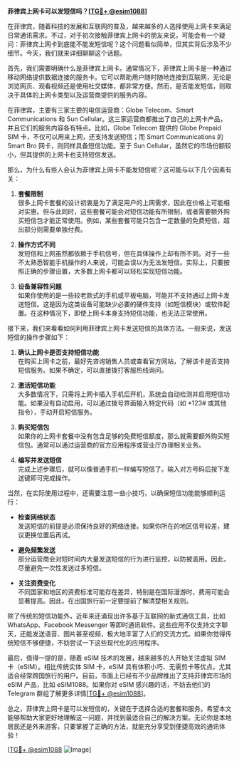 **菲律宾上网卡可以发短信吗？[[TG💪+ @esim1088](https://t.me/s/esim1088)]**

在菲律宾，随着科技的发展和互联网的普及，越来越多的人选择使用上网卡来满足日常通讯需求。不过，对于初次接触菲律宾上网卡的朋友来说，可能会有一个疑问：菲律宾上网卡到底能不能发短信呢？这个问题看似简单，但其实背后涉及不少细节。今天，我们就来详细聊聊这个话题。

首先，我们需要明确什么是菲律宾上网卡。通常情况下，菲律宾上网卡是一种通过移动网络提供数据连接的服务卡。它可以帮助用户随时随地连接到互联网，无论是浏览网页、观看视频还是使用社交媒体，都非常方便。然而，是否能发短信，则取决于具体的上网卡类型以及运营商提供的服务内容。

在菲律宾，主要有三家主要的电信运营商：Globe Telecom、Smart Communications 和 Sun Cellular。这三家运营商都推出了自己的上网卡产品，并且它们的服务内容各有特点。比如，Globe Telecom 提供的 Globe Prepaid SIM 卡，不仅可以用来上网，还支持发送短信；而 Smart Communications 的 Smart Bro 网卡，则同样具备短信功能。至于 Sun Cellular，虽然它的市场份额较小，但其提供的上网卡也支持短信发送。

那么，为什么有些人会认为菲律宾上网卡不能发短信呢？这可能与以下几个因素有关：

1. **套餐限制**  
   很多上网卡套餐的设计初衷是为了满足用户的上网需求，因此在价格上可能相对实惠。但与此同时，这些套餐可能会对短信功能有所限制，或者需要额外购买短信包才能正常使用。例如，某些套餐可能只包含一定数量的免费短信，超出部分则需要单独付费。

2. **操作方式不同**  
   发短信和上网虽然都依赖于手机信号，但在具体操作上却有所不同。对于一些不太熟悉智能手机操作的人来说，可能会误以为无法发短信。实际上，只要按照正确的步骤设置，大多数上网卡都可以轻松实现短信功能。

3. **设备兼容性问题**  
   如果你使用的是一些较老款式的手机或平板电脑，可能并不支持通过上网卡发送短信。这是因为这类设备可能缺少必要的硬件支持（如短信模块）或软件配置。在这种情况下，即使上网卡本身支持短信功能，也无法正常使用。

接下来，我们来看看如何利用菲律宾上网卡发送短信的具体方法。一般来说，发送短信的操作步骤如下：

1. **确认上网卡是否支持短信功能**  
   在购买上网卡之前，最好先咨询销售人员或查看官方网站，了解该卡是否支持短信服务。如果不确定，可以直接拨打客服热线询问。

2. **激活短信功能**  
   大多数情况下，只需将上网卡插入手机后开机，系统会自动检测并启用短信功能。如果没有自动启用，可以通过拨号界面输入特定代码（如 *123# 或其他指令），手动开启短信服务。

3. **购买短信包**  
   如果你的上网卡套餐中没有包含足够的免费短信额度，那么就需要额外购买短信包。通常可以通过运营商的官方应用程序或营业厅办理相关业务。

4. **编写并发送短信**  
   完成上述步骤后，就可以像普通手机一样编写短信了。输入对方号码后按下发送键即可完成操作。

当然，在实际使用过程中，还需要注意一些小技巧，以确保短信功能能够顺利运行：

- **检查网络状态**  
  发送短信的前提是必须保持良好的网络连接。如果你所在的地区信号较差，建议更换位置后再试。

- **避免频繁发送**  
  部分运营商会对短时间内大量发送短信的行为进行监控，以防被滥用。因此，尽量避免一次性发送过多短信。

- **关注资费变化**  
  不同国家和地区的资费标准可能存在差异，特别是在国际漫游时，费用可能会显著提高。因此，在出国旅行前一定要提前了解清楚相关规则。

除了传统的短信功能外，近年来还涌现出许多基于互联网的新式通信工具，比如 WhatsApp、Facebook Messenger 等即时通讯软件。这些应用不仅支持文字聊天，还能发送语音、图片甚至视频，极大地丰富了人们的交流方式。如果你觉得传统短信不够便捷，不妨尝试一下这些现代化的应用程序。

最后，值得一提的是，随着 eSIM 技术的发展，越来越多的人开始关注虚拟 SIM 卡（eSIM）。相比传统实体 SIM 卡，eSIM 具有体积小巧、无需剪卡等优点，尤其适合经常跨国旅行的用户。目前，市面上已经有不少品牌推出了支持菲律宾市场的 eSIM 产品，比如 eSIM1088。如果你对 eSIM 感兴趣的话，不妨去他们的 Telegram 群组了解更多详情[[TG💪+ @esim1088](https://t.me/s/esim1088)]。

总之，菲律宾上网卡是可以发短信的，关键在于选择合适的套餐和服务。希望本文能够帮助大家更好地理解这一问题，并找到最适合自己的解决方案。无论你是本地居民还是外来游客，只要掌握了正确的方法，就能充分享受到便捷高效的通讯体验！

[[TG💪+ @esim1088](https://t.me/s/esim1088) ![Image](https://i.postimg.cc/4NQfJmqS/Snipaste-2025-05-13-00-14-12.png)]